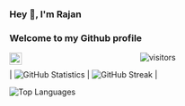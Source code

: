 ### Hey 👋, I'm Rajan 
### Welcome to my Github profile

<a href="https://www.linkedin.com/in/rajankpandey/">
  <img align="left" alt="Rajan's LinkdeIn" width="22px" src="https://cdn.jsdelivr.net/npm/simple-icons@v3/icons/linkedin.svg" />
</a>

<p align="center">
    <img align="center" alt="visitors" src="https://visitor-badge.laobi.icu/badge?page_id=RajanPandey.RajanPandey" />
</p>

| ![GitHub Statistics](https://github-readme-stats.vercel.app/api?username=RajanPandey&show_icons=true) | ![GitHub Streak](https://github-readme-streak-stats.herokuapp.com/?user=RajanPandey) | 

![Top Languages](https://github-readme-stats.vercel.app/api/top-langs/?username=RajanPandey)

<!--
**Rajanpandey/RajanPandey** is a ✨ _special_ ✨ repository because its `README.md` (this file) appears on your GitHub profile.

Here are some ideas to get you started:

- 🔭 I’m currently working on ...
- 🌱 I’m currently learning ...
- 👯 I’m looking to collaborate on ...
- 🤔 I’m looking for help with ...
- 💬 Ask me about ...
- 📫 How to reach me: ...
- 😄 Pronouns: ...
- ⚡ Fun fact: ...
-->
